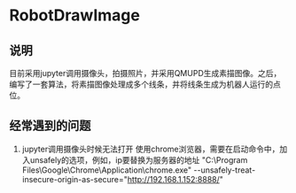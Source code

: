 # RobotDrawImage

## 说明
目前采用jupyter调用摄像头，拍摄照片，并采用QMUPD生成素描图像。之后，编写了一套算法，将素描图像处理成多个线条，并将线条生成为机器人运行的点位。

## 经常遇到的问题
1. jupyter调用摄像头时候无法打开
使用chrome浏览器，需要在启动命令中，加入unsafely的选项，例如，ip要替换为服务器的地址
"C:\Program Files\Google\Chrome\Application\chrome.exe" --unsafely-treat-insecure-origin-as-secure="http://192.168.1.152:8888/"